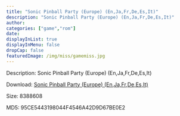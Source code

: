 ```yaml
---
title: "Sonic Pinball Party (Europe) (En,Ja,Fr,De,Es,It)"
description: "Sonic Pinball Party (Europe) (En,Ja,Fr,De,Es,It)"
author: 
categories: ["game","rom"]
date: 
displayInList: true
displayInMenu: false
dropCap: false
featuredImage: /img/miss/gamemiss.jpg
---
```


Description: Sonic Pinball Party (Europe) (En,Ja,Fr,De,Es,It)

Download: <a style="text-decoration:underline;" href="https://mega.nz/#!fCAAEILJ!0VhAeWer9t6YhdFnf-eudwtI9VIJCi4vO-puGn_m1Eo" target = "_blank" rel = "nofollow" > Sonic Pinball Party (Europe) (En,Ja,Fr,De,Es,It)</a>

Size: 8388608

MD5: 95CE5443198044F4546A42D9D67BE0E2


